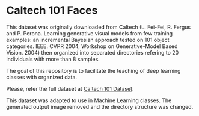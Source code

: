 # Caltech 101 Faces

This dataset was originally downloaded from Caltech (L. Fei-Fei, R. Fergus and P. Perona. Learning generative visual models from few training examples: an incremental Bayesian approach tested on 101 object categories. IEEE. CVPR 2004, Workshop on Generative-Model Based Vision. 2004) then organized into separated directories refering to 20 individuals with more than 8 samples.

The goal of this repository is to facilitate the teaching of deep learning classes with organized data.

Please, refer the full dataset at [Caltech 101 Dataset](http://www.vision.caltech.edu/html-files/archive.html).

This dataset was adapted to use in Machine Learning classes. The generated output image removed and the directory structure was changed.

